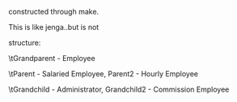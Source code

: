 constructed through make.

This is like jenga..but is not

structure:

  \tGrandparent - Employee

  \tParent - Salaried Employee, Parent2 - Hourly Employee

  \tGrandchild - Administrator, Grandchild2 - Commission Employee

